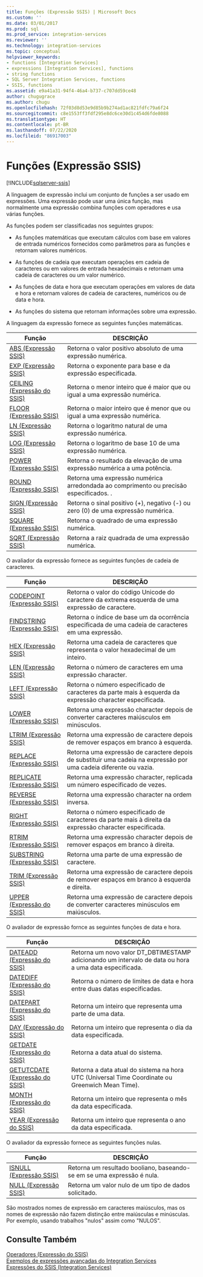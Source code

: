 ```yaml
---
title: Funções (Expressão SSIS) | Microsoft Docs
ms.custom: ''
ms.date: 03/01/2017
ms.prod: sql
ms.prod_service: integration-services
ms.reviewer: ''
ms.technology: integration-services
ms.topic: conceptual
helpviewer_keywords:
- functions [Integration Services]
- expressions [Integration Services], functions
- string functions
- SQL Server Integration Services, functions
- SSIS, functions
ms.assetid: e9a41a31-94f4-46a4-b737-c707dd59ce48
author: chugugrace
ms.author: chugu
ms.openlocfilehash: 72f03d8d53e9d85b9b274ad1ac821fdfc79a6f24
ms.sourcegitcommit: c8e1553ff3fdf295e8dc6ce30d1c454d6fde8088
ms.translationtype: HT
ms.contentlocale: pt-BR
ms.lasthandoff: 07/22/2020
ms.locfileid: "86917003"
---
```

# <a name="functions-ssis-expression"></a>Funções (Expressão SSIS)

[!INCLUDE[sqlserver-ssis](../../includes/applies-to-version/sqlserver-ssis.md)]


  A linguagem de expressão inclui um conjunto de funções a ser usado em expressões. Uma expressão pode usar uma única função, mas normalmente uma expressão combina funções com operadores e usa várias funções.  
  
 As funções podem ser classificadas nos seguintes grupos:  
  
-   As funções matemáticas que executam cálculos com base em valores de entrada numéricos fornecidos como parâmetros para as funções e retornam valores numéricos.  
  
-   As funções de cadeia que executam operações em cadeia de caracteres ou em valores de entrada hexadecimais e retornam uma cadeia de caracteres ou um valor numérico.  
  
-   As funções de data e hora que executam operações em valores de data e hora e retornam valores de cadeia de caracteres, numéricos ou de data e hora.  
  
-   As funções do sistema que retornam informações sobre uma expressão.  
  
 A linguagem da expressão fornece as seguintes funções matemáticas.  
  
|Função|DESCRIÇÃO|  
|--------------|-----------------|  
|[ABS &#40;Expressão SSIS&#41;](../../integration-services/expressions/abs-ssis-expression.md)|Retorna o valor positivo absoluto de uma expressão numérica.|  
|[EXP &#40;Expressão SSIS&#41;](../../integration-services/expressions/exp-ssis-expression.md)|Retorna o exponente para base e da expressão especificada.|  
|[CEILING &#40;Expressão do SSIS&#41;](../../integration-services/expressions/ceiling-ssis-expression.md)|Retorna o menor inteiro que é maior que ou igual a uma expressão numérica.|  
|[FLOOR &#40;Expressão SSIS&#41;](../../integration-services/expressions/floor-ssis-expression.md)|Retorna o maior inteiro que é menor que ou igual a uma expressão numérica.|  
|[LN &#40;Expressão SSIS&#41;](../../integration-services/expressions/ln-ssis-expression.md)|Retorna o logaritmo natural de uma expressão numérica.|  
|[LOG &#40;Expressão SSIS&#41;](../../integration-services/expressions/log-ssis-expression.md)|Retorna o logaritmo de base 10 de uma expressão numérica.|  
|[POWER &#40;Expressão SSIS&#41;](../../integration-services/expressions/power-ssis-expression.md)|Retorna o resultado da elevação de uma expressão numérica a uma potência.|  
|[ROUND &#40;Expressão SSIS&#41;](../../integration-services/expressions/round-ssis-expression.md)|Retorna uma expressão numérica arredondada ao comprimento ou precisão especificados. .|  
|[SIGN &#40;Expressão SSIS&#41;](../../integration-services/expressions/sign-ssis-expression.md)|Retorna o sinal positivo (+), negativo (-) ou zero (0) de uma expressão numérica.|  
|[SQUARE &#40;Expressão SSIS&#41;](../../integration-services/expressions/square-ssis-expression.md)|Retorna o quadrado de uma expressão numérica.|  
|[SQRT &#40;Expressão SSIS&#41;](../../integration-services/expressions/sqrt-ssis-expression.md)|Retorna a raiz quadrada de uma expressão numérica.|  
  
 O avaliador da expressão fornece as seguintes funções de cadeia de caracteres.  
  
|Função|DESCRIÇÃO|  
|--------------|-----------------|  
|[CODEPOINT &#40;Expressão SSIS&#41;](../../integration-services/expressions/codepoint-ssis-expression.md)|Retorna o valor do código Unicode do caractere da extrema esquerda de uma expressão de caractere.|  
|[FINDSTRING &#40;Expressão SSIS&#41;](../../integration-services/expressions/findstring-ssis-expression.md)|Retorna o índice de base um da ocorrência especificada de uma cadeia de caracteres em uma expressão.|  
|[HEX &#40;Expressão SSIS&#41;](../../integration-services/expressions/hex-ssis-expression.md)|Retorna uma cadeia de caracteres que representa o valor hexadecimal de um inteiro.|  
|[LEN &#40;Expressão SSIS&#41;](../../integration-services/expressions/len-ssis-expression.md)|Retorna o número de caracteres em uma expressão character.|  
|[LEFT &#40;Expressão SSIS&#41;](../../integration-services/expressions/left-ssis-expression.md)|Retorna o número especificado de caracteres da parte mais à esquerda da expressão character especificada.|  
|[LOWER &#40;Expressão SSIS&#41;](../../integration-services/expressions/lower-ssis-expression.md)|Retorna uma expressão character depois de converter caracteres maiúsculos em minúsculos.|  
|[LTRIM &#40;Expressão SSIS&#41;](../../integration-services/expressions/ltrim-ssis-expression.md)|Retorna uma expressão de caractere depois de remover espaços em branco à esquerda.|  
|[REPLACE &#40;Expressão SSIS&#41;](../../integration-services/expressions/replace-ssis-expression.md)|Retorna uma expressão de caractere depois de substituir uma cadeia na expressão por uma cadeia diferente ou vazia.|  
|[REPLICATE &#40;Expressão SSIS&#41;](../../integration-services/expressions/replicate-ssis-expression.md)|Retorna uma expressão character, replicada um número especificado de vezes.|  
|[REVERSE &#40;Expressão SSIS&#41;](../../integration-services/expressions/reverse-ssis-expression.md)|Retorna uma expressão character na ordem inversa.|  
|[RIGHT &#40;Expressão SSIS&#41;](../../integration-services/expressions/right-ssis-expression.md)|Retorna o número especificado de caracteres da parte mais à direita da expressão character especificada.|  
|[RTRIM &#40;Expressão SSIS&#41;](../../integration-services/expressions/rtrim-ssis-expression.md)|Retorna uma expressão character depois de remover espaços em branco à direita.|  
|[SUBSTRING &#40;Expressão SSIS&#41;](../../integration-services/expressions/substring-ssis-expression.md)|Retorna uma parte de uma expressão de caractere.|  
|[TRIM &#40;Expressão SSIS&#41;](../../integration-services/expressions/trim-ssis-expression.md)|Retorna uma expressão de caractere depois de remover espaços em branco à esquerda e direita.|  
|[UPPER &#40;Expressão do SSIS&#41;](../../integration-services/expressions/upper-ssis-expression.md)|Retorna uma expressão de caractere depois de converter caracteres minúsculos em maiúsculos.|  
  
 O avaliador de expressão fornce as seguintes funções de data e hora.  
  
|Função|DESCRIÇÃO|  
|--------------|-----------------|  
|[DATEADD &#40;Expressão do SSIS&#41;](../../integration-services/expressions/dateadd-ssis-expression.md)|Retorna um novo valor DT_DBTIMESTAMP adicionando um intervalo de data ou hora a uma data especificada.|  
|[DATEDIFF &#40;Expressão do SSIS&#41;](../../integration-services/expressions/datediff-ssis-expression.md)|Retorna o número de limites de data e hora entre duas datas especificadas.|  
|[DATEPART &#40;Expressão do SSIS&#41;](../../integration-services/expressions/datepart-ssis-expression.md)|Retorna um inteiro que representa uma parte de uma data.|  
|[DAY &#40;Expressão do SSIS&#41;](../../integration-services/expressions/day-ssis-expression.md)|Retorna um inteiro que representa o dia da data especificada.|  
|[GETDATE &#40;Expressão do SSIS&#41;](../../integration-services/expressions/getdate-ssis-expression.md)|Retorna a data atual do sistema.|  
|[GETUTCDATE &#40;Expressão do SSIS&#41;](../../integration-services/expressions/getutcdate-ssis-expression.md)|Retorna a data atual do sistema na hora UTC (Universal Time Coordinate ou Greenwich Mean Time).|  
|[MONTH &#40;Expressão do SSIS&#41;](../../integration-services/expressions/month-ssis-expression.md)|Retorna um inteiro que representa o mês da data especificada.|  
|[YEAR &#40;Expressão do SSIS&#41;](../../integration-services/expressions/year-ssis-expression.md)|Retorna um inteiro que representa o ano da data especificada.|  
  
 O avaliador da expressão fornece as seguintes funções nulas.  
  
|Função|DESCRIÇÃO|  
|--------------|-----------------|  
|[ISNULL &#40;Expressão SSIS&#41;](../../integration-services/expressions/isnull-ssis-expression.md)|Retorna um resultado booliano, baseando-se em se uma expressão é nula.|  
|[NULL &#40;Expressão SSIS&#41;](../../integration-services/expressions/null-ssis-expression.md)|Retorna um valor nulo de um tipo de dados solicitado.|  
  
 São mostrados nomes de expressão em caracteres maiúsculos, mas os nomes de expressão não fazem distinção entre maiúsculas e minúsculas. Por exemplo, usando trabalhos "nulos" assim como "NULOS".  
  
## <a name="see-also"></a>Consulte Também  
 [Operadores &#40;Expressão do SSIS&#41;](../../integration-services/expressions/operators-ssis-expression.md)   
 [Exemplos de expressões avançadas do Integration Services](../../integration-services/expressions/examples-of-advanced-integration-services-expressions.md)   
 [Expressões do SSIS &#40;Integration Services&#41;](../../integration-services/expressions/integration-services-ssis-expressions.md)  
  
  
